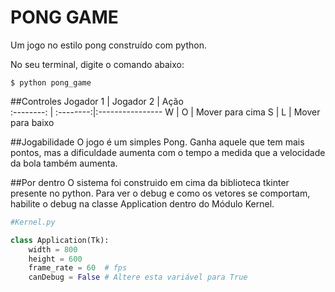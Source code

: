 # PONG GAME
Um jogo no estilo pong construído com python.

No seu terminal, digite o comando abaixo:
```
$ python pong_game
```
##Controles
Jogador 1  | Jogador 2 | Ação            
:--------: | :--------:|:----------------
W          | O         | Mover para cima 
S          | L         | Mover para baixo
   
##Jogabilidade
O jogo é um simples Pong. Ganha aquele que tem mais pontos, mas a dificuldade aumenta com o tempo a medida que a velocidade da bola também aumenta.
  
##Por dentro
O sistema foi construido em cima da biblioteca tkinter presente no python. Para ver o debug e como os vetores se comportam, habilite o debug na classe Application dentro do Módulo Kernel.
```python
#Kernel.py

class Application(Tk):
    width = 800
    height = 600
    frame_rate = 60  # fps
    canDebug = False # Altere esta variável para True
```
